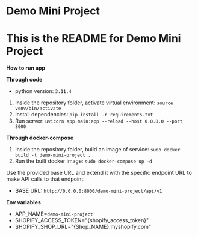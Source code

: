 # Demo Mini Project

# This is the README for Demo Mini Project
**How to run app**

 **Through code**
* python version: `3.11.4`
1. Inside the repository folder, activate virtual environment: `source venv/bin/activate`
2. Install dependencies: `pip install -r requirements.txt`
3. Run server: `uvicorn app.main:app --reload --host 0.0.0.0 --port 8000`

 **Through docker-compose**
1. Inside the repository folder, build an image of service: `sudo docker build -t demo-mini-project .`
2. Run the built docker image:  `sudo docker-compose up -d`

Use the provided base URL and extend it with the specific endpoint URL to make API calls to that endpoint:
* BASE URL: `http://0.0.0.0:8000/demo-mini-project/api/v1`


**Env variables**
* APP_NAME=`demo-mini-project`
* SHOPIFY_ACCESS_TOKEN="{shopify_access_token}"
* SHOPIFY_SHOP_URL="{Shop_NAME}.myshopify.com"

